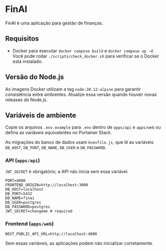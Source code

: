 # FinAI
FinAI é uma aplicação para gestão de finanças.

## Requisitos

- Docker para executar `docker compose build` e `docker compose up -d`. Você pode rodar `./scripts/check_docker.sh` para verificar se o Docker está instalado.

## Versão do Node.js

As imagens Docker utilizam a tag `node:20.12-alpine` para garantir consistência
entre ambientes. Atualize essa versão quando houver novas releases do Node.js.

## Variáveis de ambiente

Copie os arquivos `.env.example` para `.env` dentro de `apps/api` e `apps/web`
ou defina as variáveis equivalentes no Portainer Stack.

As migrações do banco de dados usam `knexfile.js`, que lê as variáveis `DB_HOST`, `DB_PORT`, `DB_NAME`, `DB_USER` e `DB_PASSWORD`.

### API (`apps/api`)

`JWT_SECRET` é obrigatório; a API não inicia sem essa variável.

```env
PORT=4000
FRONTEND_ORIGIN=http://localhost:3000
DB_HOST=localhost
DB_PORT=5432
DB_NAME=finai
DB_USER=postgres
DB_PASSWORD=postgres
JWT_SECRET=changeme # required
```

### Frontend (`apps/web`)

```env
NEXT_PUBLIC_API_URL=http://localhost:4000
```

Sem essas variáveis, as aplicações podem não inicializar corretamente.
